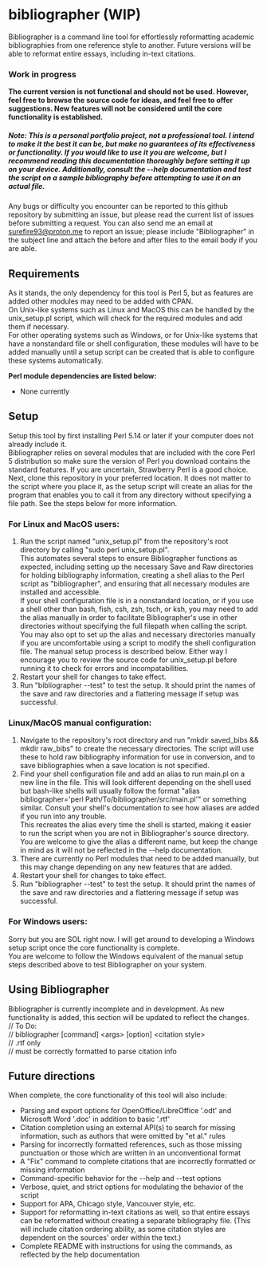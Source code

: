 # bibliographer (WIP)
Bibliographer is a command line tool for effortlessly reformatting academic bibliographies from one reference style to another.
Future versions will be able to reformat entire essays, including in-text citations. <br>
### Work in progress
**The current version is not functional and should not be used. However, feel free to browse the source code for ideas, and feel free to offer suggestions. New features will not be considered until the core functionality is established.** <br>

##### Note: This is a personal portfolio project, not a professional tool. I intend to make it the best it can be, but make no guarantees of its effectiveness or functionality. If you would like to use it you are welcome, but I recommend reading this documentation thoroughly before setting it up on your device. Additionally, consult the --help documentation and test the script on a sample bibliography before attempting to use it on an actual file.
Any bugs or difficulty you encounter can be reported to this github repository by submitting an issue, but please read the current list of issues before submitting a request. You can also send me an email at surefire93@proton.me to report an issue; please include "Bibliographer" in the subject line and attach the before and after files to the email body if you are able. <br>

## Requirements
As it stands, the only dependency for this tool is Perl 5, but as features are added other modules may need to be added with CPAN. <br>
On Unix-like systems such as Linux and MacOS this can be handled by the unix\_setup.pl script, which will check for the required modules and add them if necessary. <br>
For other operating systems such as Windows, or for Unix-like systems that have a nonstandard file or shell configuration, these modules will have to be added manually until a setup script can be created that is able to configure these systems automatically. <br>

**Perl module dependencies are listed below:** <br>
- None currently

## Setup
Setup this tool by first installing Perl 5.14 or later if your computer does not already include it. <br>
Bibliographer relies on several modules that are included with the core Perl 5 distribution so make sure the version of Perl you download contains the standard features. 
If you are uncertain, Strawberry Perl is a good choice. <br>
Next, clone this repository in your preferred location. 
It does not matter to the script where you place it, as the setup script will create an alias for the program that enables you to call it from any directory without specifying a file path. See the steps below for more information. <br>

### For Linux and MacOS users:
1. Run the script named "unix\_setup.pl" from the repository's root directory by calling "sudo perl unix\_setup.pl". <br>
This automates several steps to ensure Bibliographer functions as expected, including setting up the necessary Save and Raw directories for holding bibliography information, creating a shell alias to the Perl script as "bibliographer", and ensuring that all necessary modules are installed and accessible. <br>
If your shell configuration file is in a nonstandard location, or if you use a shell other than bash, fish, csh, zsh, tsch, or ksh, you may need to add the alias manually in order to facilitate Bibliographer's use in other directories without specifying the full filepath when calling the script. <br>
You may also opt to set up the alias and necessary directories manually if you are uncomfortable using a script to modify the shell configuration file. The manual setup process is described below. Either way I encourage you to review the source code for unix\_setup.pl before running it to check for errors and incompatabilities. <br>
2. Restart your shell for changes to take effect.
3. Run "bibliographer --test" to test the setup. It should print the names of the save and raw directories and a flattering message if setup was successful.

### Linux/MacOS manual configuration:
1. Navigate to the repository's root directory and run "mkdir saved\_bibs && mkdir raw\_bibs" to create the necessary directories.
The script will use these to hold raw bibliography information for use in conversion, and to save bibliographies when a save location is not specified. <br>
2. Find your shell configuration file and add an alias to run main.pl on a new line in the file. 
This will look different depending on the shell used but bash-like shells will usually follow the format "alias bibliographer='perl Path/To/bibliographer/src/main.pl'" or something similar. Consult your shell's documentation to see how aliases are added if you run into any trouble. <br>
This recreates the alias every time the shell is started, making it easier to run the script when you are not in Bibliographer's source directory. <br>
You are welcome to give the alias a different name, but keep the change in mind as it will not be reflected in the --help documentation. <br>
3. There are currently no Perl modules that need to be added manually, but this may change depending on any new features that are added.
4. Restart your shell for changes to take effect.
5. Run "bibliographer --test" to test the setup. It should print the names of the save and raw directories and a flattering message if setup was successful.

### For Windows users:
Sorry but you are SOL right now. I will get around to developing a Windows setup script once the core functionality is complete. <br>
You are welcome to follow the Windows equivalent of the manual setup steps described above to test Bibliographer on your system. <br>

## Using Bibliographer
Bibliographer is currently incomplete and in development. As new functionality is added, this section will be updated to reflect the changes. <br>
// To Do: <br>
// bibliographer \[command\] \<args\> \[option\] \<citation style\> <br>
// .rtf only <br>
// must be correctly formatted to parse citation info <br>

## Future directions
When complete, the core functionality of this tool will also include:
- Parsing and export options for OpenOffice/LibreOffice '.odt' and Microsoft Word '.doc' in addition to basic '.rtf'
- Citation completion using an external API(s) to search for missing information, such as authors that were omitted by "et al." rules
- Parsing for incorrectly formatted references, such as those missing punctuation or those which are written in an unconventional format
- A "Fix" command to complete citations that are incorrectly formatted or missing information
- Command-specific behavior for the --help and --test options
- Verbose, quiet, and strict options for modulating the behavior of the script
- Support for APA, Chicago style, Vancouver style, etc.
- Support for reformatting in-text citations as well, so that entire essays can be reformatted without creating a separate bibliography file. (This will include citation ordering ability, as some citation styles are dependent on the sources' order within the text.)
- Complete README with instructions for using the commands, as reflected by the help documentation

